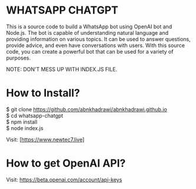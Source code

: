 # WHATSAPP CHATGPT
This is a source code to build a WhatsApp bot using OpenAI bot and Node.js. The bot is capable of understanding natural language and providing information on various topics. It can be used to answer questions, provide advice, and even have conversations with users. With this source code, you can create a powerful bot that can be used for a variety of purposes. <br>

NOTE: DON'T MESS UP WITH INDEX.JS FILE. <br>

# How to Install? 
$ git clone https://github.com/abnkhadrawi/abnkhadrawi.github.io <br>
$ cd whatsapp-chatgpt <br>
$ npm install <br>
$ node index.js <br>

Visit: [https://www.newtec7.live] <br>

# How to get OpenAI API?
Visit: https://beta.openai.com/account/api-keys
